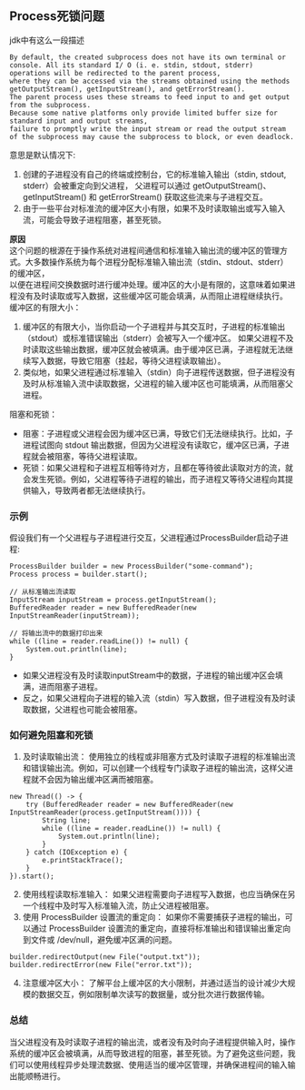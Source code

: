 ## Process死锁问题
jdk中有这么一段描述
```
By default, the created subprocess does not have its own terminal or console. All its standard I/ O (i. e. stdin, stdout, stderr) operations will be redirected to the parent process,
where they can be accessed via the streams obtained using the methods getOutputStream(), getInputStream(), and getErrorStream().
The parent process uses these streams to feed input to and get output from the subprocess.
Because some native platforms only provide limited buffer size for standard input and output streams, 
failure to promptly write the input stream or read the output stream of the subprocess may cause the subprocess to block, or even deadlock.
```
意思是默认情况下:  
1. 创建的子进程没有自己的终端或控制台，它的标准输入输出（stdin, stdout, stderr）会被重定向到父进程，
父进程可以通过 getOutputStream()、getInputStream() 和 getErrorStream() 获取这些流来与子进程交互。  
2. 由于一些平台对标准流的缓冲区大小有限，如果不及时读取输出或写入输入流，可能会导致子进程阻塞，甚至死锁。

**原因**  
这个问题的根源在于操作系统对进程间通信和标准输入输出流的缓冲区的管理方式。大多数操作系统为每个进程分配标准输入输出流（stdin、stdout、stderr）的缓冲区，  
以便在进程间交换数据时进行缓冲处理。缓冲区的大小是有限的，这意味着如果进程没有及时读取或写入数据，这些缓冲区可能会填满，从而阻止进程继续执行。  
缓冲区的有限大小：
1. 缓冲区的有限大小，当你启动一个子进程并与其交互时，子进程的标准输出（stdout）或标准错误输出（stderr）会被写入一个缓冲区。
如果父进程不及时读取这些输出数据，缓冲区就会被填满。由于缓冲区已满，子进程就无法继续写入数据，导致它阻塞（挂起，等待父进程读取输出）。
2. 类似地，如果父进程通过标准输入（stdin）向子进程传送数据，但子进程没有及时从标准输入流中读取数据，父进程的输入缓冲区也可能填满，从而阻塞父进程。

阻塞和死锁：
* 阻塞：子进程或父进程会因为缓冲区已满，导致它们无法继续执行。比如，子进程试图向 stdout 输出数据，但因为父进程没有读取它，缓冲区已满，子进程就会被阻塞，等待父进程读取。
* 死锁：如果父进程和子进程互相等待对方，且都在等待彼此读取对方的流，就会发生死锁。例如，父进程等待子进程的输出，而子进程又等待父进程向其提供输入，导致两者都无法继续执行。
### 示例
假设我们有一个父进程与子进程进行交互，父进程通过ProcessBuilder启动子进程:  
```
ProcessBuilder builder = new ProcessBuilder("some-command");
Process process = builder.start();

// 从标准输出流读取
InputStream inputStream = process.getInputStream();
BufferedReader reader = new BufferedReader(new InputStreamReader(inputStream));

// 将输出流中的数据打印出来
while ((line = reader.readLine()) != null) {
    System.out.println(line);
}
```
* 如果父进程没有及时读取inputStream中的数据，子进程的输出缓冲区会填满，进而阻塞子进程。
* 反之，如果父进程向子进程的输入流（stdin）写入数据，但子进程没有及时读取数据，父进程也可能会被阻塞。
### 如何避免阻塞和死锁
1. 及时读取输出流：
使用独立的线程或非阻塞方式及时读取子进程的标准输出流和错误输出流。例如，可以创建一个线程专门读取子进程的输出流，这样父进程就不会因为输出缓冲区满而被阻塞。
```
new Thread(() -> {
    try (BufferedReader reader = new BufferedReader(new InputStreamReader(process.getInputStream()))) {
        String line;
        while ((line = reader.readLine()) != null) {
            System.out.println(line);
        }
    } catch (IOException e) {
        e.printStackTrace();
    }
}).start();
```
2. 使用线程读取标准输入：
如果父进程需要向子进程写入数据，也应当确保在另一个线程中及时写入标准输入流，防止父进程被阻塞。
3. 使用 ProcessBuilder 设置流的重定向：
如果你不需要捕获子进程的输出，可以通过 ProcessBuilder 设置流的重定向，直接将标准输出和错误输出重定向到文件或 /dev/null，避免缓冲区满的问题。
```
builder.redirectOutput(new File("output.txt"));
builder.redirectError(new File("error.txt"));
```
4. 注意缓冲区大小：
了解平台上缓冲区的大小限制，并通过适当的设计减少大规模的数据交互，例如限制单次读写的数据量，或分批次进行数据传输。
### 总结
当父进程没有及时读取子进程的输出流，或者没有及时向子进程提供输入时，操作系统的缓冲区会被填满，从而导致进程的阻塞，甚至死锁。为了避免这些问题，我们可以使用线程异步处理流数据、使用适当的缓冲区管理，并确保进程间的输入输出能顺畅进行。
